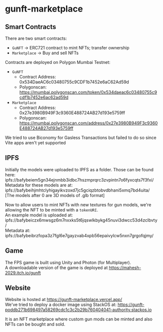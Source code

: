 # gunft-marketplace

## Smart Contracts

There are two smart contracts:
- `GuNFT` -> ERC721 contract to mint NFTs; transfer ownership
- `Marketplace` -> Buy and sell NFTs

Contracts are deployed on Polygon Mumbai Testnet:
- `GuNFT`
  - Contract Address: 0x534DaeAC6c03480755c9CDF1b7452e6aC62Ad59d
  - Polygonscan: https://mumbai.polygonscan.com/token/0x534daeac6c03480755c9cdf1b7452e6ac62ad59d
- `Marketplace`
  - Contract Address: 0x27e3980B949F3c9360E488724AB27d193e5759ff
  - Polygonscan: https://mumbai.polygonscan.com/address/0x27e3980B949F3c9360E488724AB27d193e5759ff

We tried to use Biconomy for Gasless Transactions but failed to do so since Vite apps aren't yet supported

## IPFS

Initially the models were uploaded to IPFS as a folder. Those can be found here: ipfs://bafybeiem5gn34ejnmbb3idbc7hszmprqrc3zvpintn7o6fyxcqts7f3fxi/ <br>
Metadata for these models are at: ipfs://bafybeihjmhtclyhigayikvzoxd7jc5gciqzbtobvdbhani5xmq7bd4uita/ <br>
[The models after 0 are 3D models of .glb format]


Now to allow users to mint NFTs with new textures for gun models, we're allowing the NFT to be minted with a `tokenURI`. <br>
An example model is uploaded at: ipfs://bafybeiczx6mwsgz6m7nxxks5t6jqswlkbykg45nuvi3dwcc53d4zclbvty/ <br>
Metadata at: ipfs://bafybeibrzfopa3z7fgl6e7gayzvab4xpb56epaivylcw5nxn7grgofqjmy/


## Game
The FPS game is built using Unity and Photon (for Multiplayer). <br>
A downloadable version of the game is deployed at https://mahesh-2029.itch.io/gunft


## Website
Website is hosted at https://gunft-marketplace.vercel.app/ <br>
We've tried to deploy a docker image using StackOS at: https://gunft-poddb271b698497a58269cdc1c3c2b29b760404041-authority.stackos.io

It is an NFT marketplace where custom gun mods can be minted and also NFTs can be bought and sold.
